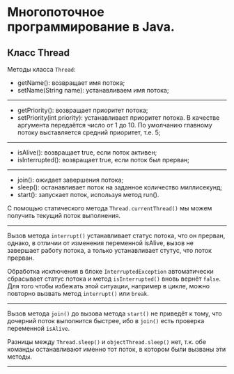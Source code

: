 # Многопоточное программирование в Java.

## Класс Thread

Методы класса `Thread`:
- getName(): возвращает имя потока;
- setName(String name): устанавливаем имя потока;
-------------------------------------------------------------------------------
- getPriority(): возвращает приоритет потока;
- setPriority(int priority): устанавливает приоритет потока. В качестве аргумента передаётся число от 1 до 10. По умолчанию главному потоку выставляется средний приоритет, т.е. 5;
-------------------------------------------------------------------------------
- isAlive(): возвращает true, если поток активен;
- isInterrupted(): возвращает true, если поток был прерван;
-------------------------------------------------------------------------------
- join(): ожидает завершения потока;
- sleep(): останавливает поток на заданное количество миллисекунд;
- start(): запускает поток, используя метод run().

С помощью статического метода `Thread.currentThread()` мы можем получить текущий поток выполнения.

-------------------------------------------------------------------------------

Вызов метода `interrupt()` устанавливает статус потока, что он прерван, однако, в отличии от изменения переменной isAlive, вызов не завершает работу потока, а только устанавливает стутус, что поток прерван.

Обработка исключения в блоке `InterruptedException` автоматически сбрасывает статус потока и метод `isInterrupted()` вновь вернёт `false`. Для того чтобы избежать этой ситуации, например в цикле, можно повторно вызвать метод `interrupt()` или `break`.

-------------------------------------------------------------------------------

Вызов метода `join()` до вызова метода `start()` не приведёт к тому, что дочерний поток выполнится быстрее, ибо в `join()` есть проверка переменной `isAlive`.

Разницы между `Thread.sleep()` и `objectThread.sleep()` нет, т.к. обе команды останавливают именно тот поток, в котором были вызваны эти методы.

-------------------------------------------------------------------------------

